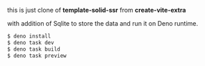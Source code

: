 this is just clone of **template-solid-ssr** from **create-vite-extra**

with addition of Sqlite to store the data and run it on Deno runtime.

```sh
$ deno install
$ deno task dev
$ deno task build
$ deno task preview
```
